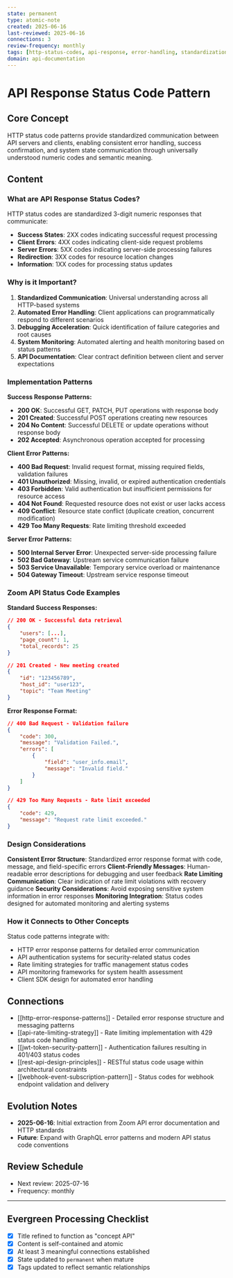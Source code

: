 ```yaml
---
state: permanent
type: atomic-note
created: 2025-06-16
last-reviewed: 2025-06-16
connections: 3
review-frequency: monthly
tags: [http-status-codes, api-response, error-handling, standardization, client-server-communication]
domain: api-documentation
---
```

# API Response Status Code Pattern

## Core Concept

HTTP status code patterns provide standardized communication between API servers and clients, enabling consistent error handling, success confirmation, and system state communication through universally understood numeric codes and semantic meaning.

## Content

### What are API Response Status Codes?

HTTP status codes are standardized 3-digit numeric responses that communicate:
- **Success States**: 2XX codes indicating successful request processing
- **Client Errors**: 4XX codes indicating client-side request problems
- **Server Errors**: 5XX codes indicating server-side processing failures
- **Redirection**: 3XX codes for resource location changes
- **Information**: 1XX codes for processing status updates

### Why is it Important?

1. **Standardized Communication**: Universal understanding across all HTTP-based systems
2. **Automated Error Handling**: Client applications can programmatically respond to different scenarios
3. **Debugging Acceleration**: Quick identification of failure categories and root causes
4. **System Monitoring**: Automated alerting and health monitoring based on status patterns
5. **API Documentation**: Clear contract definition between client and server expectations

### Implementation Patterns

**Success Response Patterns:**
- **200 OK**: Successful GET, PATCH, PUT operations with response body
- **201 Created**: Successful POST operations creating new resources
- **204 No Content**: Successful DELETE or update operations without response body
- **202 Accepted**: Asynchronous operation accepted for processing

**Client Error Patterns:**
- **400 Bad Request**: Invalid request format, missing required fields, validation failures
- **401 Unauthorized**: Missing, invalid, or expired authentication credentials
- **403 Forbidden**: Valid authentication but insufficient permissions for resource access
- **404 Not Found**: Requested resource does not exist or user lacks access
- **409 Conflict**: Resource state conflict (duplicate creation, concurrent modification)
- **429 Too Many Requests**: Rate limiting threshold exceeded

**Server Error Patterns:**
- **500 Internal Server Error**: Unexpected server-side processing failure
- **502 Bad Gateway**: Upstream service communication failure
- **503 Service Unavailable**: Temporary service overload or maintenance
- **504 Gateway Timeout**: Upstream service response timeout

### Zoom API Status Code Examples

**Standard Success Responses:**
```json
// 200 OK - Successful data retrieval
{
    "users": [...],
    "page_count": 1,
    "total_records": 25
}

// 201 Created - New meeting created
{
    "id": "123456789",
    "host_id": "user123",
    "topic": "Team Meeting"
}
```

**Error Response Format:**
```json
// 400 Bad Request - Validation failure
{
    "code": 300,
    "message": "Validation Failed.",
    "errors": [
        {
            "field": "user_info.email",
            "message": "Invalid field."
        }
    ]
}

// 429 Too Many Requests - Rate limit exceeded
{
    "code": 429,
    "message": "Request rate limit exceeded."
}
```

### Design Considerations

**Consistent Error Structure**: Standardized error response format with code, message, and field-specific errors
**Client-Friendly Messages**: Human-readable error descriptions for debugging and user feedback
**Rate Limiting Communication**: Clear indication of rate limit violations with recovery guidance
**Security Considerations**: Avoid exposing sensitive system information in error responses
**Monitoring Integration**: Status codes designed for automated monitoring and alerting systems

### How it Connects to Other Concepts

Status code patterns integrate with:
- HTTP error response patterns for detailed error communication
- API authentication systems for security-related status codes
- Rate limiting strategies for traffic management status codes
- API monitoring frameworks for system health assessment
- Client SDK design for automated error handling

## Connections

- [[http-error-response-patterns]] - Detailed error response structure and messaging patterns
- [[api-rate-limiting-strategy]] - Rate limiting implementation with 429 status code handling
- [[jwt-token-security-pattern]] - Authentication failures resulting in 401/403 status codes
- [[rest-api-design-principles]] - RESTful status code usage within architectural constraints
- [[webhook-event-subscription-pattern]] - Status codes for webhook endpoint validation and delivery

## Evolution Notes

- **2025-06-16**: Initial extraction from Zoom API error documentation and HTTP standards
- **Future**: Expand with GraphQL error patterns and modern API status code conventions

## Review Schedule

- Next review: 2025-07-16
- Frequency: monthly

---

## Evergreen Processing Checklist

- [x] Title refined to function as "concept API"
- [x] Content is self-contained and atomic
- [x] At least 3 meaningful connections established
- [x] State updated to `permanent` when mature
- [x] Tags updated to reflect semantic relationships